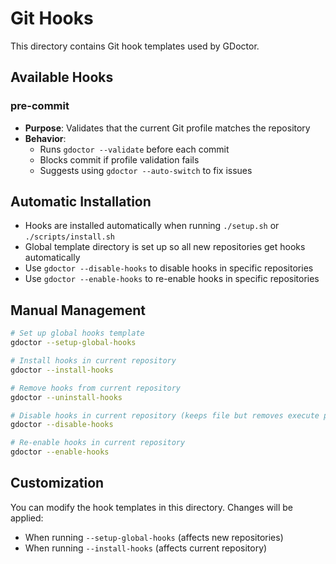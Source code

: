 # Git Hooks

This directory contains Git hook templates used by GDoctor.

## Available Hooks

### pre-commit
- **Purpose**: Validates that the current Git profile matches the repository
- **Behavior**: 
  - Runs `gdoctor --validate` before each commit
  - Blocks commit if profile validation fails
  - Suggests using `gdoctor --auto-switch` to fix issues

## Automatic Installation

- Hooks are installed automatically when running `./setup.sh` or `./scripts/install.sh`
- Global template directory is set up so all new repositories get hooks automatically
- Use `gdoctor --disable-hooks` to disable hooks in specific repositories
- Use `gdoctor --enable-hooks` to re-enable hooks in specific repositories

## Manual Management

```bash
# Set up global hooks template
gdoctor --setup-global-hooks

# Install hooks in current repository
gdoctor --install-hooks

# Remove hooks from current repository
gdoctor --uninstall-hooks

# Disable hooks in current repository (keeps file but removes execute permission)
gdoctor --disable-hooks

# Re-enable hooks in current repository
gdoctor --enable-hooks
```

## Customization

You can modify the hook templates in this directory. Changes will be applied:
- When running `--setup-global-hooks` (affects new repositories)
- When running `--install-hooks` (affects current repository)
